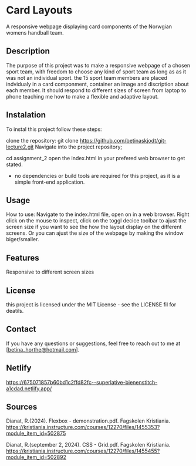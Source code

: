 # Card Layouts

A responsive webpage displaying card components of the Norwgian womens handball team.

## Description

The purpose of this project was to make a responsive webpage of a chosen sport team, with freedom to choose any kind of sport team as long as as it was not an individual sport. the 15 sport team members are placed indvidualy in a card componment, container an image and discription about each member.
It should respond to different sizes of screen from laptop to phone teaching me how to make a flexible and adaptive layout.

## Instalation

To instal this project follow these steps:

clone the repository:
git clone https://github.com/betinaskjodt/git-lecture2.git
Navigate into the project repository;

cd assignment_2
open the index.html in your prefered web browser to get stated.

- no dependencies or build tools are required for this project, as it is a simple front-end application.

## Usage

How to use:
Navigate to the index.html file, open on in a web browser. Right click on the mouse to inspect, click on the toggl decice toolbar to ajust the screen size if you want to see the how the layout display on the different screens. Or you can ajust the size of the webpage by making the window biger/smaller.

## Features

Responsive to different screen sizes

## License

this project is licensed under the MIT License - see the LICENSE fil for deatils.

## Contact

If you have any questions or suggestions, feel free to reach out to me at [betina_horthe@hotmail.com].

## Netlify

https://675071857b60bd1c2ffd82fc--superlative-bienenstitch-a1cdad.netlify.app/

## Sources

Dianat, R.(2024). Flexbox - demonstration.pdf. Fagskolen Kristiania. https://kristiania.instructure.com/courses/12270/files/1455353?module_item_id=502875

Dianat, R.(september 2, 2024). CSS - Grid.pdf. Fagskolen Kristiania. https://kristiania.instructure.com/courses/12270/files/1455455?module_item_id=502892
